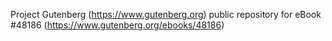 Project Gutenberg (https://www.gutenberg.org) public repository for eBook #48186 (https://www.gutenberg.org/ebooks/48186)
